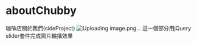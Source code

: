 # aboutChubby
 咖啡店關於我們(sideProject)
![Uploading image.png…](https://user-images.githubusercontent.com/43737108/190163833-3dcd509b-c8af-41fe-b3ac-7ff96f2dd472.png">
)
這一個部分用jQuery slider套件完成圖片輪播效果
